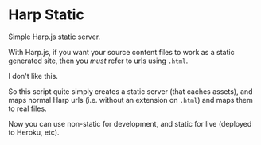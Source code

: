 Harp Static
===========

Simple Harp.js static server.

With Harp.js, if you want your source content files to work as a static
generated site, then you *must* refer to urls using `.html`.

I don't like this.

So this script quite simply creates a static server (that caches assets), and
maps normal Harp urls (i.e. without an extension on `.html`) and maps them to
real files.

Now you can use non-static for development, and static for live (deployed to
Heroku, etc).